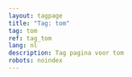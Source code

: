 ```yaml
---
layout: tagpage
title: "Tag: tom"
tag: tom
ref: tag_tom
lang: nl
description: Tag pagina voor tom
robots: noindex
---
```

